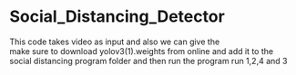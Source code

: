 # Social_Distancing_Detector
This code takes video as input and also we can give the   
make sure to download yolov3(1).weights from online and add it to the social distancing program folder and then run the program 
run 1,2,4 and 3
